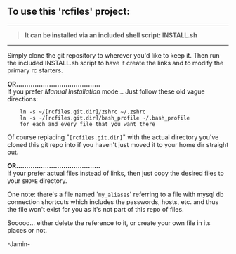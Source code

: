 ## To use this 'rcfiles' project:

-----------------------------------------------------------------  
> **It can be installed via an included shell script: INSTALL.sh**  

-----------------------------------------------------------------  
Simply clone the git repository to wherever you'd like to keep it.
Then run the included INSTALL.sh script to have it create the links
and to modify the primary rc starters.



**OR.........................................**  
If you prefer *Manual Installation* mode...
Just follow these old vague directions:

        ln -s ~/[rcfiles.git.dir]/zshrc ~/.zshrc
        ln -s ~/[rcfiles.git.dir]/bash_profile ~/.bash_profile
        for each and every file that you want there

Of course replacing "`[rcfiles.git.dir]`" with the actual directory you've cloned
this git repo into if you haven't just moved it to your home dir straight out.

**OR.........................................**  
If your prefer actual files instead of links, then just copy the desired files
to your `$HOME` directory.


One note: there's a file named '`my_aliases`' referring to a file with mysql db
connection shortcuts which includes the passwords, hosts, etc. and thus the file
won't exist for you as it's not part of this repo of files.

Sooooo... either delete the reference to it, or create your own file in its
places or not.

-Jamin-

